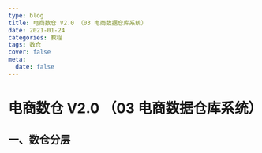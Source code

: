 ```yaml
---
type: blog
title: 电商数仓 V2.0 （03 电商数据仓库系统）
date: 2021-01-24
categories: 教程
tags: 数仓
cover: false
meta:
  date: false
---
```


# 电商数仓 V2.0 （03 电商数据仓库系统）

## 一、数仓分层